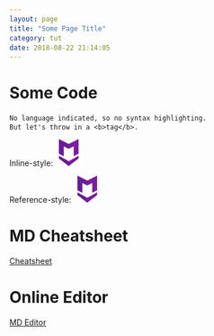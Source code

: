 ```yaml
---
layout: page
title: "Some Page Title"
category: tut
date: 2018-08-22 21:14:05
---
```


# Some Code

```
No language indicated, so no syntax highlighting. 
But let's throw in a <b>tag</b>.
```


Inline-style: 
![alt text](https://github.com/adam-p/markdown-here/raw/master/src/common/images/icon48.png "Logo Title Text 1")

Reference-style: 
![alt text][logo]

[logo]: https://github.com/adam-p/markdown-here/raw/master/src/common/images/icon48.png "Logo Title Text 2"


# MD Cheatsheet

[Cheatsheet](https://github.com/adam-p/markdown-here/wiki/Markdown-Cheatsheet#images)


# Online Editor
[MD Editor](https://jbt.github.io/markdown-editor/)
